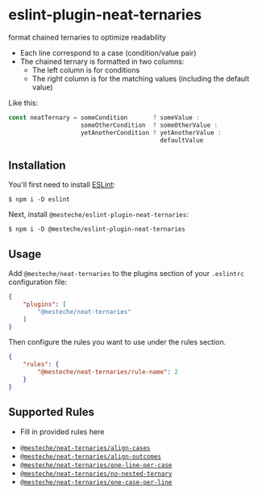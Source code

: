 # eslint-plugin-neat-ternaries

format chained ternaries to optimize readability

- Each line correspond to a case (condition/value pair)
- The chained ternary is formatted in two columns:
    - The left column is for conditions
    - The right column is for the matching values (including the default value)


Like this:
```js
const neatTernary = someCondition       ? someValue :
                    someOtherCondition  ? someOtherValue :
                    yetAnotherCondition ? yetAnotherValue :
                                          defaultValue
```

## Installation

You'll first need to install [ESLint](http://eslint.org):

```
$ npm i -D eslint
```

Next, install `@mesteche/eslint-plugin-neat-ternaries`:

```
$ npm i -D @mesteche/eslint-plugin-neat-ternaries
```


## Usage

Add `@mesteche/neat-ternaries` to the plugins section of your `.eslintrc` configuration file:

```json
{
    "plugins": [
        "@mesteche/neat-ternaries"
    ]
}
```


Then configure the rules you want to use under the rules section.

```json
{
    "rules": {
        "@mesteche/neat-ternaries/rule-name": 2
    }
}
```

## Supported Rules

* Fill in provided rules here

- [`@mesteche/neat-ternaries/align-cases`](docs/rules/align-cases.md)
- [`@mesteche/neat-ternaries/align-outcomes`](docs/rules/align-outcomes.md)
- [`@mesteche/neat-ternaries/one-line-per-case`](docs/rules/one-line-per-case.md)
- [`@mesteche/neat-ternaries/no-nested-ternary`](docs/rules/no-nested-ternary.md)
- [`@mesteche/neat-ternaries/one-case-per-line`](docs/rules/one-case-per-line.md)
